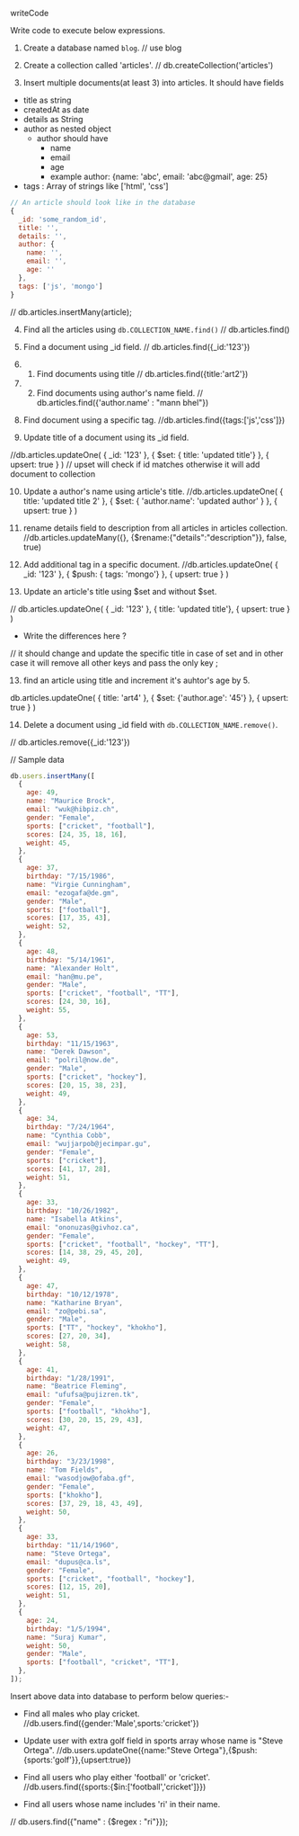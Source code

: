 writeCode

Write code to execute below expressions.

1. Create a database named `blog`.
   // use blog
2. Create a collection called 'articles'.
   // db.createCollection('articles')

3. Insert multiple documents(at least 3) into articles. It should have fields

- title as string
- createdAt as date
- details as String
- author as nested object
  - author should have
    - name
    - email
    - age
    - example author: {name: 'abc', email: 'abc@gmail', age: 25}
- tags : Array of strings like ['html', 'css']

```js
// An article should look like in the database
{
  _id: 'some_random_id',
  title: '',
  details: '',
  author: {
    name: '',
    email: '',
    age: ''
  },
  tags: ['js', 'mongo']
}
```

// db.articles.insertMany(article);

4. Find all the articles using `db.COLLECTION_NAME.find()`
   // db.articles.find()

5. Find a document using \_id field.
   // db.articles.find({\_id:'123'})

6. 1. Find documents using title
      // db.articles.find({title:'art2'})

7. 2. Find documents using author's name field.
      // db.articles.find({'author.name' : "mann bhel"})

8. Find document using a specific tag.
   //db.articles.find({tags:['js','css']})

9. Update title of a document using its \_id field.

//db.articles.updateOne(
{ \_id: '123' },
{ $set: { title: 'updated title'} },
{ upsert: true }
)
// upset will check if id matches otherwise it will add document to collection

10. Update a author's name using article's title.
    //db.articles.updateOne( { title: 'updated title 2' }, { $set: { 'author.name': 'updated author' } }, { upsert: true } )

11. rename details field to description from all articles in articles collection.
    //db.articles.updateMany({}, {$rename:{"details":"description"}}, false, true)

12. Add additional tag in a specific document.
    //db.articles.updateOne(
    { \_id: '123' },
    { $push: { tags: 'mongo'} },
    { upsert: true }
    )

13. Update an article's title using $set and without $set.

// db.articles.updateOne(
{ \_id: '123' },
{ title: 'updated title'},
{ upsert: true }
)

- Write the differences here ?

// it should change and update the specific title in case of set and in other case it will remove all other keys and pass the only key ;

13. find an article using title and increment it's auhtor's age by 5.

db.articles.updateOne(
{ title: 'art4' },
{ $set: {'author.age': '45'} },
{ upsert: true }
)

14. Delete a document using \_id field with `db.COLLECTION_NAME.remove()`.

// db.articles.remove({\_id:'123'})

// Sample data

```js
db.users.insertMany([
  {
    age: 49,
    name: "Maurice Brock",
    email: "wuk@hibpiz.ch",
    gender: "Female",
    sports: ["cricket", "football"],
    scores: [24, 35, 18, 16],
    weight: 45,
  },
  {
    age: 37,
    birthday: "7/15/1986",
    name: "Virgie Cunningham",
    email: "ezogafa@de.gm",
    gender: "Male",
    sports: ["football"],
    scores: [17, 35, 43],
    weight: 52,
  },
  {
    age: 48,
    birthday: "5/14/1961",
    name: "Alexander Holt",
    email: "han@mu.pe",
    gender: "Male",
    sports: ["cricket", "football", "TT"],
    scores: [24, 30, 16],
    weight: 55,
  },
  {
    age: 53,
    birthday: "11/15/1963",
    name: "Derek Dawson",
    email: "polril@now.de",
    gender: "Male",
    sports: ["cricket", "hockey"],
    scores: [20, 15, 38, 23],
    weight: 49,
  },
  {
    age: 34,
    birthday: "7/24/1964",
    name: "Cynthia Cobb",
    email: "wujjarpob@jecimpar.gu",
    gender: "Female",
    sports: ["cricket"],
    scores: [41, 17, 28],
    weight: 51,
  },
  {
    age: 33,
    birthday: "10/26/1982",
    name: "Isabella Atkins",
    email: "ononuzas@givhoz.ca",
    gender: "Female",
    sports: ["cricket", "football", "hockey", "TT"],
    scores: [14, 38, 29, 45, 20],
    weight: 49,
  },
  {
    age: 47,
    birthday: "10/12/1978",
    name: "Katharine Bryan",
    email: "zo@pebi.sa",
    gender: "Male",
    sports: ["TT", "hockey", "khokho"],
    scores: [27, 20, 34],
    weight: 58,
  },
  {
    age: 41,
    birthday: "1/28/1991",
    name: "Beatrice Fleming",
    email: "ufufsa@pujizren.tk",
    gender: "Female",
    sports: ["football", "khokho"],
    scores: [30, 20, 15, 29, 43],
    weight: 47,
  },
  {
    age: 26,
    birthday: "3/23/1998",
    name: "Tom Fields",
    email: "wasodjow@ofaba.gf",
    gender: "Female",
    sports: ["khokho"],
    scores: [37, 29, 18, 43, 49],
    weight: 50,
  },
  {
    age: 33,
    birthday: "11/14/1960",
    name: "Steve Ortega",
    email: "dupus@ca.ls",
    gender: "Female",
    sports: ["cricket", "football", "hockey"],
    scores: [12, 15, 20],
    weight: 51,
  },
  {
    age: 24,
    birthday: "1/5/1994",
    name: "Suraj Kumar",
    weight: 50,
    gender: "Male",
    sports: ["football", "cricket", "TT"],
  },
]);
```

Insert above data into database to perform below queries:-

- Find all males who play cricket.
  //db.users.find({gender:'Male',sports:'cricket'})

- Update user with extra golf field in sports array whose name is "Steve Ortega".
  //db.users.updateOne({name:"Steve Ortega"},{$push:{sports:'golf'}},{upsert:true})

- Find all users who play either 'football' or 'cricket'.
  //db.users.find({sports:{$in:['football','cricket']}})

- Find all users whose name includes 'ri' in their name.

// db.users.find({"name" : {$regex : "ri"}});
